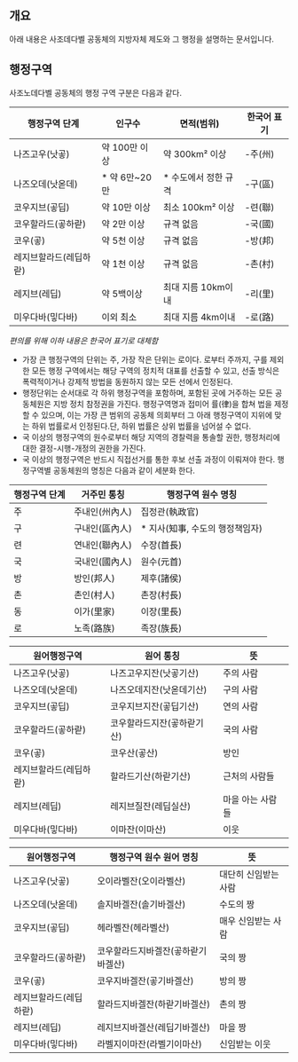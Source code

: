 ## 개요
아래 내용은 사조데다벨 공동체의 지방자체 제도와 그 행정을 설명하는 문서입니다.

## 행정구역
사조노데다벨 공동체의 행정 구역 구분은 다음과 같다.

| 행정구역 단계      | 인구수        | 면적(범위)       | 한국어 표기 |
| ------------ | ---------- | ------------ | ------ |
| 나즈고우(낫곻)     | 약 100만 이상  | 약 300km² 이상  | -주(州)  |
| 나즈오데(낫옫데)    | * 약 6만~20만 | * 수도에서 정한 규격 | -구(區)  |
| 코우지브(곻딥)     | 약 10만 이상   | 최소 100km² 이상 | -련(聯)  |
| 코우할라드(곻하랃)   | 약 2만 이상    | 규격 없음        | -국(國)  |
| 코우(곻)        | 약 5천 이상    | 규격 없음        | -방(邦)  |
| 레지브할라드(레딥하랃) | 약 1천 이상    | 규격 없음        | -촌(村)  |
| 레지브(레딥)      | 약 5백이상     | 최대 지름 10km이내 | -리(里)  |
| 미우다바(밓다바)    | 이외 최소      | 최대 지름 4km이내  | -로(路)  |
*편의를 위해 이하 내용은 한국어 표기로 대체함* 
* 가장 큰 행정구역의 단위는 주, 가장 작은 단위는 로이다. 로부터 주까지, 구를 제외한 모든 행정 구역에서는 해당 구역의 정치적 대표를 선출할 수 있고, 선출 방식은 폭력적이거나 강제적 방법을 동원하지 않는 모든 선에서 인정된다. 
* 행정단위는 순서대로 각 하위 행정구역을 포함하며, 포함된 곳에 거주하는 모든 공동체원은 지방 정치 참정권을 가진다. 행정구역명과 접미어 률(律)을 합쳐 법을 제정할 수 있으며, 이는 가장 큰 범위의 공동체 의회부터 그 아래 행정구역이 지위에 맞는 하위 법률로서 인정된다.단, 하위 법률은 상위 법률을 넘어설 수 없다. 
* 국 이상의 행정구역의 원수로부터 해당 지역의 경찰력을 통솔할 권한, 행정처리에 대한 결정-시행-개정의 권한을 가진다.
* 국 이상의 행정구역은 반드시 직접선거를 통한 후보 선출 과정이 이뤄져야 한다.
행정구역별 공동체원의 명칭은 다음과 같이 세분화 한다.

| 행정구역 단계 | 거주민 통칭   | 행정구역 원수 명칭          |
| ------- | -------- | ------------------- |
| 주       | 주내인(州內人) | 집정관(執政官)            |
| 구       | 구내인(區內人) | * 지사(知事, 수도의 행정책임자) |
| 련       | 연내인(聯內人) | 수장(首長)              |
| 국       | 국내인(國內人) | 원수(元首)              |
| 방       | 방인(邦人)   | 제후(諸侯)              |
| 촌       | 촌인(村人)   | 촌장(村長)              |
| 동       | 이가(里家)   | 이장(里長)              |
| 로       | 노족(路族)   | 족장(族長)              |

| 원어행정구역       | 원어 통칭          | 뜻         |
| ------------ | -------------- | --------- |
| 나즈고우(낫곻)     | 나즈고우지잔(낫곻기산)   | 주의 사람     |
| 나즈오데(낫옫데)    | 나즈오데지잔(낫옫데기산)  | 구의 사람     |
| 코우지브(곻딥)     | 코우지브지잔(곻딥기산)   | 연의 사람     |
| 코우할라드(곻하랃)   | 코우할라드지잔(곻하랃기산) | 국의 사람     |
| 코우(곻)        | 코우산(곻산)        | 방인        |
| 레지브할라드(레딥하랃) | 할라드기산(하랃기산)    | 근처의 사람들   |
| 레지브(레딥)      | 레지브질잔(레딥실산)    | 마을 아는 사람들 |
| 미우다바(밓다바)    | 이마잔(이마산)       | 이웃        |

| 원어행정구역       | 행정구역 원수 원어 명칭      | 뜻           |
| ------------ | ------------------ | ----------- |
| 나즈고우(낫곻)     | 오이라벨잔(오이라벨산)       | 대단히 신임받는 사람 |
| 나즈오데(낫옫데)    | 솔지바겔잔(솔기바겔산)       | 수도의 짱       |
| 코우지브(곻딥)     | 헤라벨잔(헤라벨산)         | 매우 신임받는 사람  |
| 코우할라드(곻하랃)   | 코우할라드지바겔잔(곻하랃기바겔산) | 국의 짱        |
| 코우(곻)        | 코우지바겔잔(곻기바겔산)      | 방의 짱        |
| 레지브할라드(레딥하랃) | 할라드지바겔잔(하랃기바겔산)    | 촌의 짱        |
| 레지브(레딥)      | 레지브지바겔산(레딥기바겔산)    | 마을 짱        |
| 미우다바(밓다바)    | 라벨지이마잔(라벨기이마산)     | 신임받는 이웃     |

